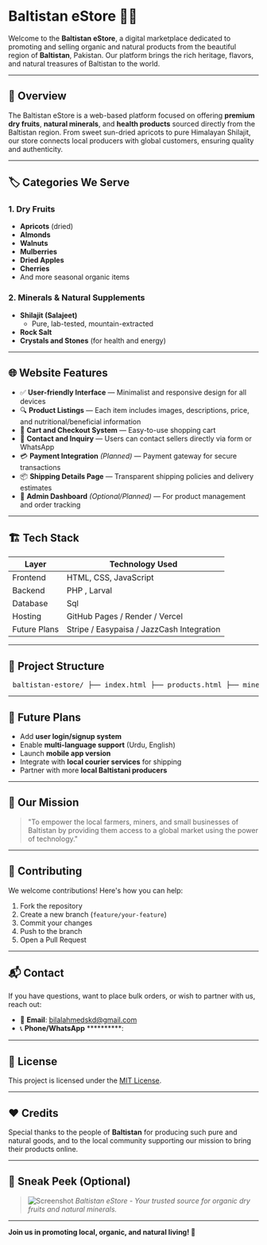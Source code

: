 # Baltistan eStore 🌿🛒

Welcome to the **Baltistan eStore**, a digital marketplace dedicated to promoting and selling organic and natural products from the beautiful region of **Baltistan**, Pakistan. Our platform brings the rich heritage, flavors, and natural treasures of Baltistan to the world.

---

## 🧭 Overview

The Baltistan eStore is a web-based platform focused on offering **premium dry fruits**, **natural minerals**, and **health products** sourced directly from the Baltistan region. From sweet sun-dried apricots to pure Himalayan Shilajit, our store connects local producers with global customers, ensuring quality and authenticity.

---

## 🏷️ Categories We Serve

### 1. **Dry Fruits**
- **Apricots** (dried)
- **Almonds**
- **Walnuts**
- **Mulberries**
- **Dried Apples**
- **Cherries**
- And more seasonal organic items

### 2. **Minerals & Natural Supplements**
- **Shilajit (Salajeet)**
  - Pure, lab-tested, mountain-extracted
- **Rock Salt**
- **Crystals and Stones** (for health and energy)

---

## 🌐 Website Features

- ✅ **User-friendly Interface** — Minimalist and responsive design for all devices
- 🔍 **Product Listings** — Each item includes images, descriptions, price, and nutritional/beneficial information
- 🛒 **Cart and Checkout System** — Easy-to-use shopping cart
- 💬 **Contact and Inquiry** — Users can contact sellers directly via form or WhatsApp
- 💳 **Payment Integration** *(Planned)* — Payment gateway for secure transactions
- 📦 **Shipping Details Page** — Transparent shipping policies and delivery estimates
- 🔄 **Admin Dashboard** *(Optional/Planned)* — For product management and order tracking

---

## 🏗️ Tech Stack

| Layer         | Technology Used                   |
|---------------|--------------------------         |
| Frontend      | HTML, CSS, JavaScript             |
| Backend       | PHP , Larval                      |
| Database      | Sql                               |    
| Hosting       | GitHub Pages / Render / Vercel    |
| Future Plans  | Stripe / Easypaisa / JazzCash Integration |

---

## 📁 Project Structure

<pre> baltistan-estore/ ├── index.html ├── products.html ├── minerals.html ├── product-detail.html ├── cart.html ├── contact.html ├── about.html ├── assets/ │ ├── css/ │ │ └── styles.css │ ├── js/ │ │ └── main.js │ └── images/ │ ├── dry-fruits/ │ ├── minerals/ │ └── logo.png ├── README.md ├── LICENSE └── .gitignore </pre>


---

## 🔄 Future Plans

- Add **user login/signup system**
- Enable **multi-language support** (Urdu, English)
- Launch **mobile app version**
- Integrate with **local courier services** for shipping
- Partner with more **local Baltistani producers**

---

## 🙌 Our Mission

> "To empower the local farmers, miners, and small businesses of Baltistan by providing them access to a global market using the power of technology."

---

## 🤝 Contributing

We welcome contributions! Here's how you can help:

1. Fork the repository
2. Create a new branch (`feature/your-feature`)
3. Commit your changes
4. Push to the branch
5. Open a Pull Request

---

## 📬 Contact

If you have questions, want to place bulk orders, or wish to partner with us, reach out:

- 📧 **Email**: [bilalahmedskd@gmail.com](mailto:*********@gmail.com)
- 📞 **Phone/WhatsApp** **********:

---

## 📜 License

This project is licensed under the [MIT License](LICENSE).

---

## ❤️ Credits

Special thanks to the people of **Baltistan** for producing such pure and natural goods, and to the local community supporting our mission to bring their products online.

---

## 📸 Sneak Peek (Optional)

> ![Screenshot](assets/images/screenshot-home.png)
> *Baltistan eStore - Your trusted source for organic dry fruits and natural minerals.*

---

**Join us in promoting local, organic, and natural living! 🌱**




